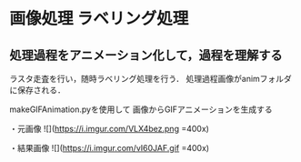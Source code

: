 # 画像処理 ラベリング処理
## 処理過程をアニメーション化して，過程を理解する

ラスタ走査を行い，随時ラベリング処理を行う．
処理過程画像がanimフォルダに保存される．

makeGIFAnimation.pyを使用して
画像からGIFアニメーションを生成する

・元画像
![](https://i.imgur.com/VLX4bez.png =400x)

・結果画像
![](https://i.imgur.com/vI60JAF.gif =400x)